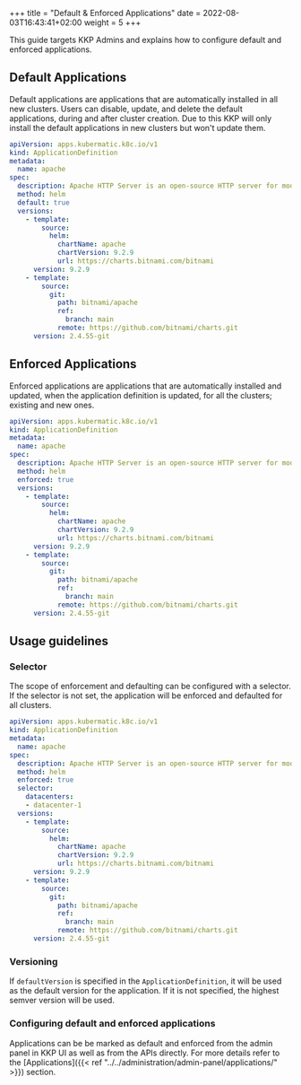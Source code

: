 +++
title = "Default & Enforced Applications"
date =  2022-08-03T16:43:41+02:00
weight = 5
+++

This guide targets KKP Admins and explains how to configure default and enforced applications.

## Default Applications

Default applications are applications that are automatically installed in all new clusters. Users can disable, update, and delete the default applications, during and after cluster creation. Due to this KKP will only install the default applications in new clusters but won't update them.

```yaml
apiVersion: apps.kubermatic.k8c.io/v1
kind: ApplicationDefinition
metadata:
  name: apache
spec:
  description: Apache HTTP Server is an open-source HTTP server for modern operating systems
  method: helm
  default: true
  versions:
    - template:
        source:
          helm:
            chartName: apache
            chartVersion: 9.2.9
            url: https://charts.bitnami.com/bitnami
      version: 9.2.9
    - template:
        source:
          git:
            path: bitnami/apache
            ref:
              branch: main
            remote: https://github.com/bitnami/charts.git
      version: 2.4.55-git
```

## Enforced Applications

Enforced applications are applications that are automatically installed and updated, when the application definition is updated, for all the clusters; existing and new ones.

```yaml
apiVersion: apps.kubermatic.k8c.io/v1
kind: ApplicationDefinition
metadata:
  name: apache
spec:
  description: Apache HTTP Server is an open-source HTTP server for modern operating systems
  method: helm
  enforced: true
  versions:
    - template:
        source:
          helm:
            chartName: apache
            chartVersion: 9.2.9
            url: https://charts.bitnami.com/bitnami
      version: 9.2.9
    - template:
        source:
          git:
            path: bitnami/apache
            ref:
              branch: main
            remote: https://github.com/bitnami/charts.git
      version: 2.4.55-git
```

## Usage guidelines

### Selector

The scope of enforcement and defaulting can be configured with a selector. If the selector is not set, the application will be enforced and defaulted for all clusters.

```yaml
apiVersion: apps.kubermatic.k8c.io/v1
kind: ApplicationDefinition
metadata:
  name: apache
spec:
  description: Apache HTTP Server is an open-source HTTP server for modern operating systems
  method: helm
  enforced: true
  selector:
    datacenters:
    - datacenter-1
  versions:
    - template:
        source:
          helm:
            chartName: apache
            chartVersion: 9.2.9
            url: https://charts.bitnami.com/bitnami
      version: 9.2.9
    - template:
        source:
          git:
            path: bitnami/apache
            ref:
              branch: main
            remote: https://github.com/bitnami/charts.git
      version: 2.4.55-git
```

### Versioning

If `defaultVersion` is specified in the `ApplicationDefinition`, it will be used as the default version for the application. If it is not specified, the highest semver version will be used.

### Configuring default and enforced applications

Applications can be be marked as default and enforced from the admin panel in KKP UI as well as from the APIs directly. For more details refer to the [Applications]({{< ref "../../administration/admin-panel/applications/" >}}) section.